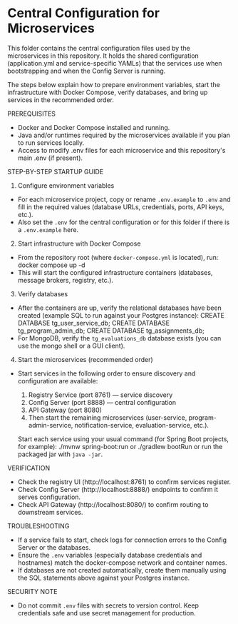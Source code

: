 # Central Configuration for Microservices

This folder contains the central configuration files used by the microservices in this repository. It holds the shared configuration (application.yml and service-specific YAMLs) that the services use when bootstrapping and when the Config Server is running.

The steps below explain how to prepare environment variables, start the infrastructure with Docker Compose, verify databases, and bring up services in the recommended order.

PREREQUISITES
- Docker and Docker Compose installed and running.
- Java and/or runtimes required by the microservices available if you plan to run services locally.
- Access to modify .env files for each microservice and this repository's main .env (if present).

STEP-BY-STEP STARTUP GUIDE

1) Configure environment variables
 - For each microservice project, copy or rename `.env.example` to `.env` and fill in the required values (database URLs, credentials, ports, API keys, etc.).
 - Also set the `.env` for the central configuration or for this folder if there is a `.env.example` here.

2) Start infrastructure with Docker Compose
 - From the repository root (where `docker-compose.yml` is located), run:
	 docker compose up -d
 - This will start the configured infrastructure containers (databases, message brokers, registry, etc.).

3) Verify databases
 - After the containers are up, verify the relational databases have been created (example SQL to run against your Postgres instance):
	 CREATE DATABASE tg_user_service_db;
	 CREATE DATABASE tg_program_admin_db;
	 CREATE DATABASE tg_assignments_db;
 - For MongoDB, verify the `tg_evaluations_db` database exists (you can use the mongo shell or a GUI client).

4) Start the microservices (recommended order)
 - Start services in the following order to ensure discovery and configuration are available:
	 1. Registry Service (port 8761) — service discovery
	 2. Config Server (port 8888) — central configuration
	 3. API Gateway (port 8080)
	 4. Then start the remaining microservices (user-service, program-admin-service, notification-service, evaluation-service, etc.).

	Start each service using your usual command (for Spring Boot projects, for example):
	 ./mvnw spring-boot:run
	 or
	 ./gradlew bootRun
	 or run the packaged jar with `java -jar`.

VERIFICATION
- Check the registry UI (http://localhost:8761) to confirm services register.
- Check Config Server (http://localhost:8888/) endpoints to confirm it serves configuration.
- Check API Gateway (http://localhost:8080/) to confirm routing to downstream services.

TROUBLESHOOTING
- If a service fails to start, check logs for connection errors to the Config Server or the databases.
- Ensure the `.env` variables (especially database credentials and hostnames) match the docker-compose network and container names.
- If databases are not created automatically, create them manually using the SQL statements above against your Postgres instance.

SECURITY NOTE
- Do not commit `.env` files with secrets to version control. Keep credentials safe and use secret management for production.

